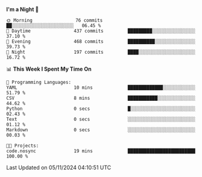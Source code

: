 <!--START_SECTION:waka-->
**I'm a Night 🦉** 

```text
🌞 Morning                76 commits          ██░░░░░░░░░░░░░░░░░░░░░░░   06.45 % 
🌆 Daytime                437 commits         █████████░░░░░░░░░░░░░░░░   37.10 % 
🌃 Evening                468 commits         ██████████░░░░░░░░░░░░░░░   39.73 % 
🌙 Night                  197 commits         ████░░░░░░░░░░░░░░░░░░░░░   16.72 % 
```


📊 **This Week I Spent My Time On** 

```text
💬 Programming Languages: 
YAML                     10 mins             █████████████░░░░░░░░░░░░   51.79 % 
CSV                      8 mins              ███████████░░░░░░░░░░░░░░   44.62 % 
Python                   0 secs              █░░░░░░░░░░░░░░░░░░░░░░░░   02.43 % 
Text                     0 secs              ░░░░░░░░░░░░░░░░░░░░░░░░░   01.12 % 
Markdown                 0 secs              ░░░░░░░░░░░░░░░░░░░░░░░░░   00.03 % 

🐱‍💻 Projects: 
code.nosync              19 mins             █████████████████████████   100.00 % 
```


 Last Updated on 05/11/2024 04:10:51 UTC
<!--END_SECTION:waka-->
